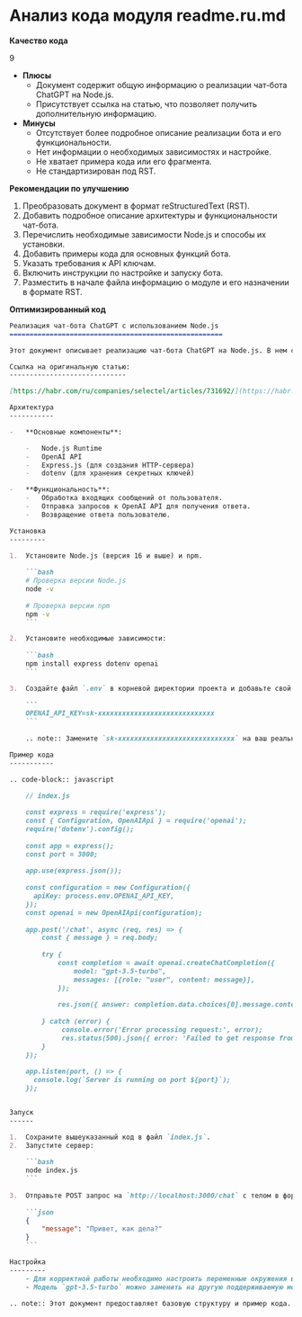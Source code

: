 # Анализ кода модуля readme.ru.md

**Качество кода**

9

-   **Плюсы**
    -   Документ содержит общую информацию о реализации чат-бота ChatGPT на Node.js.
    -   Присутствует ссылка на статью, что позволяет получить дополнительную информацию.
-   **Минусы**
    -   Отсутствует более подробное описание реализации бота и его функциональности.
    -   Нет информации о необходимых зависимостях и настройке.
    -   Не хватает примера кода или его фрагмента.
    -   Не стандартизирован под RST.

**Рекомендации по улучшению**

1.  Преобразовать документ в формат reStructuredText (RST).
2.  Добавить подробное описание архитектуры и функциональности чат-бота.
3.  Перечислить необходимые зависимости Node.js и способы их установки.
4.  Добавить примеры кода для основных функций бота.
5.  Указать требования к API ключам.
6.  Включить инструкции по настройке и запуску бота.
7.  Разместить в начале файла информацию о модуле и его назначении в формате RST.

**Оптимизированный код**

```markdown
Реализация чат-бота ChatGPT с использованием Node.js
=====================================================

Этот документ описывает реализацию чат-бота ChatGPT на Node.js. В нем содержится общая информация о структуре проекта, основных компонентах и необходимых настройках для работы с OpenAI API. 

Ссылка на оригинальную статью:
-----------------------------

[https://habr.com/ru/companies/selectel/articles/731692/](https://habr.com/ru/companies/selectel/articles/731692/)

Архитектура
-----------

-   **Основные компоненты**:

    -   Node.js Runtime
    -   OpenAI API
    -   Express.js (для создания HTTP-сервера)
    -   dotenv (для хранения секретных ключей)

-   **Функциональность**:
    -   Обработка входящих сообщений от пользователя.
    -   Отправка запросов к OpenAI API для получения ответа.
    -   Возвращение ответа пользователю.

Установка
---------

1.  Установите Node.js (версия 16 и выше) и npm.
    
    ```bash
    # Проверка версии Node.js
    node -v
    
    # Проверка версии npm
    npm -v
    ```

2.  Установите необходимые зависимости:
    
    ```bash
    npm install express dotenv openai
    ```

3.  Создайте файл `.env` в корневой директории проекта и добавьте свой OpenAI API ключ:
    
    ```
    OPENAI_API_KEY=sk-xxxxxxxxxxxxxxxxxxxxxxxxxxxxx
    ```
    
    .. note:: Замените `sk-xxxxxxxxxxxxxxxxxxxxxxxxxxxxx` на ваш реальный API ключ.

Пример кода
-----------

.. code-block:: javascript

    // index.js
    
    const express = require('express');
    const { Configuration, OpenAIApi } = require('openai');
    require('dotenv').config();
    
    const app = express();
    const port = 3000;
    
    app.use(express.json());
    
    const configuration = new Configuration({
      apiKey: process.env.OPENAI_API_KEY,
    });
    const openai = new OpenAIApi(configuration);
    
    app.post('/chat', async (req, res) => {
        const { message } = req.body;
        
        try {
            const completion = await openai.createChatCompletion({
                model: "gpt-3.5-turbo",
                messages: [{role: "user", content: message}],
            });
    
            res.json({ answer: completion.data.choices[0].message.content });
    
        } catch (error) {
             console.error('Error processing request:', error);
             res.status(500).json({ error: 'Failed to get response from OpenAI API' });
        }
    });
    
    app.listen(port, () => {
      console.log(`Server is running on port ${port}`);
    });


Запуск
------

1.  Сохраните вышеуказанный код в файл `index.js`.
2.  Запустите сервер:
    
    ```bash
    node index.js
    ```
    
3.  Отправьте POST запрос на `http://localhost:3000/chat` с телом в формате JSON:
    
    ```json
    {
        "message": "Привет, как дела?"
    }
    ```

Настройка
---------
    - Для корректной работы необходимо настроить переменные окружения в файле `.env`, а также убедиться в правильности установки всех зависимостей, перечисленных в разделе "Установка".
    - Модель `gpt-3.5-turbo` можно заменить на другую поддерживаемую модель OpenAI API.

.. note:: Этот документ предоставляет базовую структуру и пример кода. Для более продвинутой реализации могут потребоваться дополнительные функции, такие как сохранение истории чатов, обработка ошибок и т.д.
```